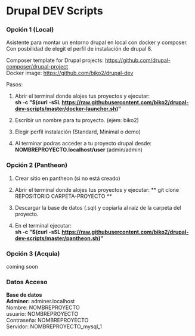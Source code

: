 # Drupal DEV Scripts

### Opción 1 (Local) ###

Asistente para montar un entorno drupal en local con docker y composer.
Con posbilidad de elegit el perfil de instalación de drupal 8.

Composer template for Drupal projects: https://github.com/drupal-composer/drupal-project    
Docker image: https://github.com/biko2/drupal-dev

Pasos:

1. Abrir el terminal donde alojes tus proyectos y ejecutar:  
   **sh -c "$(curl -sSL https://raw.githubusercontent.com/biko2/drupal-dev-scripts/master/docker-launcher.sh)"**
   
2. Escribir un nombre para tu proyecto. (ejem: biko2)

3. Elegir perfil instalación (Standard, Minimal o demo)

4. Al terminar podras acceder a tu proyecto drupal desde:  
   **NOMBREPROYECTO.localhost/user** (admin/admin)



### Opción 2 (Pantheon) ###

1. Crear sitio en pantheon (si no está creado)

2. Abrir el terminal donde alojes tus proyectos y ejecutar:
   ** git clone REPOSITORIO CARPETA-PROYECTO **

3. Descargar la base de datos (.sql) y copiarla al raíz de la carpeta del proyecto.

4. En el terminal ejecutar:  
   **sh -c "$(curl -sSL https://raw.githubusercontent.com/biko2/drupal-dev-scripts/master/pantheon.sh)"**



### Opción 3 (Acquia) ###
coming soon  


###

### Datos Acceso ###
   
**Base de datos**  
**Adminer:** adminer.localhost  
Nombre: NOMBREPROYECTO  
usuario: NOMBREPROYECTO  
Contraseña: NOMBREPROYECTO  
Servidor: NOMBREPROYECTO_mysql_1   
